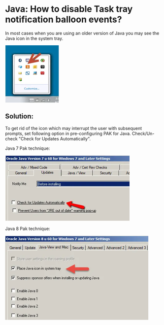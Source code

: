 # Java: How to disable Task tray notification balloon events?

In most cases when you are using an older version of Java you may see the Java icon in the system
tray.

![225_1_image010](../../../../../../static/img/product_docs/policypak/policypak/applicationsettings/preconfigured/java/225_1_image010.webp)

## Solution:

To get rid of the icon which may interrupt the user with subsequent prompts, set following option in
pre-configuring PAK for Java. Check/Un-check "Check for Updates Automatically".

Java 7 Pak technique:

![225_2_image009](../../../../../../static/img/product_docs/policypak/policypak/applicationsettings/preconfigured/java/105_2_image009.webp)

Java 8 Pak technique:

![225_3_18-8](../../../../../../static/img/product_docs/policypak/policypak/applicationsettings/preconfigured/java/225_3_18-8.webp)
